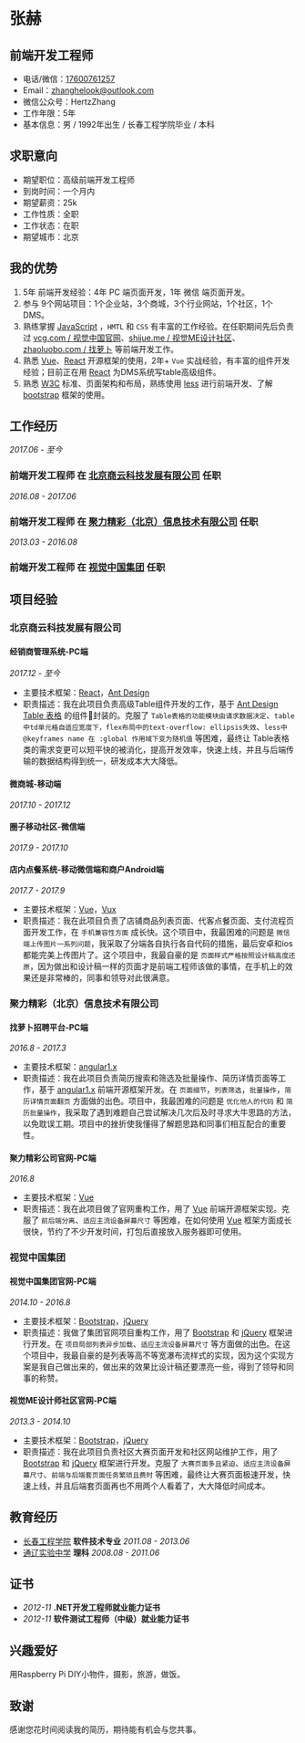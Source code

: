 张赫
====
前端开发工程师
----
- 电话/微信：[17600761257](tel://17600761257)
- Email：<zhanghelook@outlook.com>
- 微信公众号：HertzZhang
- 工作年限：5年
- 基本信息：男 / 1992年出生 / 长春工程学院毕业 / 本科

求职意向
-------
- 期望职位：高级前端开发工程师
- 到岗时间：一个月内
- 期望薪资：25k
- 工作性质：全职
- 工作状态：在职
- 期望城市：北京

我的优势
-------
1. 5年 前端开发经验：4年 PC 端页面开发，1年 微信 端页面开发。
2. 参与 9个网站项目：1个企业站，3个商城，3个行业网站，1个社区，1个DMS。
3. 熟练掌握 [JavaScript](http://developer.mozilla.org/en/JavaScript) ，`HMTL` 和 `CSS` 有丰富的工作经验。在任职期间先后负责过 [vcg.com / 视觉中国官网](https://www.vcg.com/)、[shijue.me / 视觉ME设计社区](http://shijue.me/)、[zhaoluobo.com / 找萝卜](http://zhaoluobo.com/) 等前端开发工作。
4. 熟悉 [Vue](https://vuejs.org/)、[React](https://reactjs.org/) 开源框架的使用，2年+ `Vue` 实战经验，有丰富的组件开发经验；目前正在用 [React](https://reactjs.org/) 为DMS系统写table高级组件。
5. 熟悉 [W3C](https://www.w3.org/) 标准、页面架构和布局，熟练使用 [less](http://lesscss.org/) 进行前端开发、了解 [bootstrap](https://getbootstrap.com/) 框架的使用。

工作经历
-------
*2017.06 - 至今*
### **前端开发工程师** 在 [北京商云科技发展有限公司](http://bizsaas.cn) 任职
<!-- 1. 开发店内点餐系统 - 移动微信端；
2. 开发店内点餐系统 - 商户移动端；
3. 开发圈子移动社区；
4. 开发微商城简版移动端；
5. 开发经销商管理系统PC端；
6. 优化网站性能，迭代版本； -->

*2016.08 - 2017.06*
### **前端开发工程师** 在 [聚力精彩（北京）信息技术有限公司](http://www.zhaoluobo.com/) 任职
<!-- 1. 开发 [zhaoluobo.com | 找萝卜](http://zhaoluobo.com/) 网站新功能；
2. 从零开发 [yipin360 | 易聘360](http://yipin360.com/) 网站；
3. 优化网站性能，修复网站bug； -->

*2013.03 - 2016.08*
### **前端开发工程师** 在 [视觉中国集团](https://www.vcg.com/) 任职
<!-- 1. 是经理的得力助手，独自完成 [社区](http://shijue.me/) 所有前端工作，如社区网站的大赛专题、网站维护和新功能页面的开发。
2. 开发 [vcg.com | 视觉中国官网](https://www.vcg.com/) 的新版本；
3. 优化网站性能，修复网站bug； -->

项目经验
-------
### **北京商云科技发展有限公司**
#### 经销商管理系统-PC端
*2017.12 - 至今*
- 主要技术框架：[React](https://reactjs.org/)，[Ant Design](https://ant.design/index-cn)
- 职责描述：我在此项目负责高级Table组件开发的工作，基于 [Ant Design Table 表格](https://ant.design/components/table-cn/) 的组件封装的。克服了 `Table表格的功能模块由请求数据决定`、`table中td单元格自适应宽度下，flex布局中的text-overflow: ellipsis失效`、`less中 @keyframes name 在 :global 作用域下变为随机值` 等困难，最终让 Table表格 类的需求变更可以短平快的被消化，提高开发效率，快速上线，并且与后端传输的数据结构得到统一，研发成本大大降低。
#### 微商城-移动端
*2017.10 - 2017.12*
#### 圈子移动社区-微信端
*2017.9 - 2017.10*
#### 店内点餐系统-移动微信端和商户Android端
*2017.7 - 2017.9*
- 主要技术框架：[Vue](https://vuejs.org/)，[Vux](https://doc.vux.li/zh-CN/)
- 职责描述：我在此项目负责了店铺商品列表页面、代客点餐页面、支付流程页面开发工作，在 `手机兼容性方面` 成长快。这个项目中，我最困难的问题是 `微信端上传图片一系列问题`，我采取了分端各自执行各自代码的措施，最后安卓和ios都能完美上传图片了。这个项目中，我最自豪的是 `页面样式严格按照设计稿高度还原`，因为做出和设计稿一样的页面才是前端工程师该做的事情，在手机上的效果还是非常棒的，同事和领导对此很满意。
### **聚力精彩（北京）信息技术有限公司**
#### 找萝卜招聘平台-PC端
*2016.8 - 2017.3*
- 主要技术框架：[angular1.x](https://angularjs.org/)
- 职责描述：我在此项目负责简历搜索和筛选及批量操作、简历详情页面等工作，基于 [angular1.x](https://angularjs.org/) 前端开源框架开发。在 `页面细节`，`列表筛选`，`批量操作`，`简历详情页面翻页` 方面做的出色。项目中，我最困难的问题是 `优化他人的代码` 和 `简历批量操作`，我采取了遇到难题自己尝试解决几次后及时寻求大牛思路的方法，以免耽误工期。项目中的挫折使我懂得了解题思路和同事们相互配合的重要性。
#### 聚力精彩公司官网-PC端
*2016.8*
- 主要技术框架：[Vue](https://vuejs.org/)
- 职责描述：我在此项目做了官网重构工作，用了 [Vue](https://vuejs.org/) 前端开源框架实现。克服了 `前后端分离`、`适应主流设备屏幕尺寸` 等困难，在如何使用 [Vue](https://vuejs.org/) 框架方面成长很快，节约了不少开发时间，打包后直接放入服务器即可使用。
### **视觉中国集团**
#### 视觉中国集团官网-PC端
*2014.10 - 2016.8*
- 主要技术框架：[Bootstrap](https://getbootstrap.com/)，[jQuery](https://jquery.com/)
- 职责描述：我做了集团官网项目重构工作，用了 [Bootstrap](https://getbootstrap.com/) 和 [jQuery](https://jquery.com/) 框架进行开发。在 `项目局部列表异步加载`、`适应主流设备屏幕尺寸` 等方面做的出色。在这个项目中，我最自豪的是列表等高不等宽瀑布流样式的实现，因为这个实现方案是我自己做出来的，做出来的效果比设计稿还要漂亮一些，得到了领导和同事的称赞。
#### 视觉ME设计师社区官网-PC端
*2013.3 - 2014.10*
- 主要技术框架：[Bootstrap](https://getbootstrap.com/)，[jQuery](https://jquery.com/)
- 职责描述：我在此项目负责社区大赛页面开发和社区网站维护工作，用了 [Bootstrap](https://getbootstrap.com/) 和 [jQuery](https://jquery.com/) 框架进行开发。克服了 `大赛页面多且紧迫`、`适应主流设备屏幕尺寸`、`前端与后端套页面任务繁琐且费时` 等困难，最终让大赛页面极速开发，快速上线，并且后端套页面再也不用两个人看着了，大大降低时间成本。

教育经历
-------
* [长春工程学院](http://www.ccit.edu.cn/) **软件技术专业** *2011.08 - 2013.06*
* [通辽实验中学](http://www.nmtlsy.com/) **理科** *2008.08 - 2011.06*

证书
---
* *2012-11* **.NET开发工程师就业能力证书**
* *2012-11* **软件测试工程师（中级）就业能力证书**

兴趣爱好
-------
用Raspberry Pi DIY小物件，摄影，旅游，做饭。

致谢
-------
感谢您花时间阅读我的简历，期待能有机会与您共事。